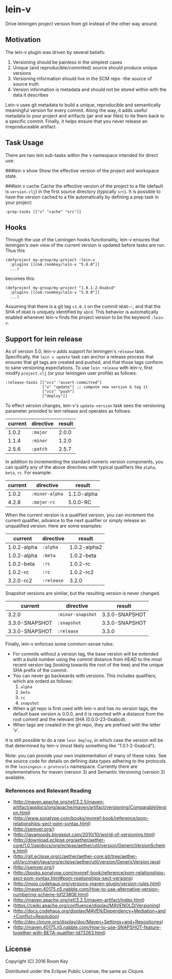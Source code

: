 # lein-v #

Drive leiningen project version from git instead of the other way around.

## Motivation ##
The lein-v plugin was driven by several beliefs:
1. Versioning should be painless in the simplest cases
2. Unique (and reproducible/commited) source should produce unique versions
3. Versioning information should live in the SCM repo -the source of source truth
4. Version information is metadata and should not be stored within with the data it describes

Lein-v uses git metadata to build a unique, reproducible and semantically meaningful version for every commit.  Along the way, it adds useful metadata to your project and artifacts (jar and war files) to tie them back to a specific commit.  Finally, it helps ensure that you never release an irreproduceable artifact.

## Task Usage ##

There are two lein sub-tasks within the v namespace intended for direct use:

###lein v show
Show the effective version of the project and workspace state.

###lein v cache
Cache the effective version of the project to a file (default is `version.clj`) in the first source directory (typically `src`).  It is possible to have the version cached to a file automatically by defining a prep task in your project:

    :prep-tasks [["v" "cache" "src"]]

## Hooks ##
Through the use of the Leiningen hooks functionality, lein-v ensures that
leiningen's own view of the current version is updated before tasks are run. Thus this

    (defproject my-group/my-project :lein-v
	  :plugins [[com.roomkey/lein-v "5.0.0"]]
      ...)

becomes this:

    (defproject my-group/my-project "1.0.1-2-0xabcd"
      :plugins [[com.roomkey/lein-v "5.0.0"]]
      ...)

Assuming that there is a git tag `v1.0.1` on the commit `HEAD~~`, and that the SHA of `HEAD` is uniquely identified by `abcd`.  This behavior is automatically enabled whenever lein-v finds the project version to be the keyword `:lein-v`.

## Support for lein release ##
As of version 5.0, lein-v adds support for leiningen's `release` task.  Specifically, the `lein v update` task can anchor a release process that ensures that git tags are created and pushed, and that those tags conform to sane versioning expectations.  To use `lein release` with lein-v, first modify `project.clj` (or your leiningein user profile) as follows:

    :release-tasks [["vcs" "assert-committed"]
                    ["v" "update"] ;; compute new version & tag it
                    ["vcs" "push"]
                    ["deploy"]]

To effect version changes, lein-v's `update-version` task sees the versioning parameter
provided to lein release and operates as follows:

|current       |directive         |result           |
|:-------------|:-----------------|:----------------|
|1.0.2         |`:major`          |2.0.0            |
|1.1.4         |`:minor`          |1.2.0            |
|2.5.6         |`:patch`          |2.5.7            |

In addition to incrementing the standard numeric version components, you can qualify
any of the above directives with typical qualifiers like `alpha`, `beta`, `rc`.  For example:

|current       |directive         |result           |
|--------------|------------------|-----------------|
|1.0.2         |`:minor-alpha`    |1.1.0-alpha      |
|4.2.8         |`:major-rc`       |5.0.0-RC         |

When the current version is a qualified version, you can increment the current qualifier,
advance to the next qualifier or simply release an unqualified version.  Here are some examples:

|current       |directive         |result           |
|--------------|------------------|-----------------|
|1.0.2-alpha   |`:alpha`          |1.0.2-alpha2     |
|1.0.2-alpha   |`:beta`           |1.0.2-beta       |
|1.0.2-beta    |`:rc`             |1.0.2-rc         |
|1.0.2-rc      |`:rc`             |1.0.2-rc2        |
|3.2.0-rc2     |`:release`        |3.2.0            |

Snapshot versions are similar, but the resulting version is never changed.

|current       |directive         |result           |
|--------------|------------------|-----------------|
|3.2.0         |`:minor-snapshot` |3.3.0-SNAPSHOT   |
|3.3.0-SNAPSHOT|`:snapshot`       |3.3.0-SNAPSHOT   |
|3.3.0-SNAPSHOT|`:release`        |3.3.0            |

Finally, lein-v enforces some common-sense rules:

* For commits without a version tag, the base version will be extended with a build number using the commit distance from
HEAD to the most recent version tag (looking towards the root of the tree) and the unique SHA prefix of the commit.
* You can never go backwards with versions.  This includes qualifiers, which are orderd as follows:
  1. `alpha`
  2. `beta`
  3. `rc`
  4. `snapshot`
* When a git repo is first used with lein-v and has no version tags, the default base version is 0.0.0, and it
  is reported with a distance from the root commit and the relevant SHA (0.0.0-23-0xabcd).
* When tags are created in the git repo, they are prefixed with the letter 'v'.

It is still possible to do a raw `lein deploy`, in which case the version will be that determined by
lein-v (most likely something like "1.0.1-2-0xabcd").

Note: you can provide your own implementation of many of these rules.  See the source code for details on defining data types adhering to the protocols in the `leiningein.v.protocols` namespace.  Currently there are implementations for maven (version 3) and Semantic Versioning (version 2) available.

### References and Relevant Reading ###

* (<http://maven.apache.org/ref/3.2.5/maven-artifact/apidocs/org/apache/maven/artifact/versioning/ComparableVersion.html>)
* (<http://www.sonatype.com/books/mvnref-book/reference/pom-relationships-sect-pom-syntax.html>)
* (<http://semver.org/>)
* (<http://javamoods.blogspot.com/2010/10/world-of-versioning.html>)
* (<http://download.eclipse.org/aether/aether-core/1.0.1/apidocs/org/eclipse/aether/util/version/GenericVersionScheme.html>)
* (<http://git.eclipse.org/c/aether/aether-core.git/tree/aether-util/src/main/java/org/eclipse/aether/util/version/GenericVersion.java>)
* (<http://semver.org/>)
* (<http://books.sonatype.com/mvnref-book/reference/pom-relationships-sect-pom-syntax.html#pom-reationships-sect-versions>)
* (<http://mojo.codehaus.org/versions-maven-plugin/version-rules.html>)
* (<http://maven.40175.n5.nabble.com/How-to-use-alternative-version-numbering-scheme-td123806.html>)
* (<http://maven.apache.org/ref/3.2.5/maven-artifact/index.html>)
* (<https://cwiki.apache.org/confluence/display/MAVENOLD/Versioning>)
* (<http://docs.codehaus.org/display/MAVEN/Dependency+Mediation+and+Conflict+Resolution>)
* (<http://dev.clojure.org/display/doc/Maven+Settings+and+Repositories>)
* (<http://maven.40175.n5.nabble.com/How-to-use-SNAPSHOT-feature-together-with-BETA-qualifier-td73263.html>)

## License ##

Copyright (C) 2016 Room Key

Distributed under the Eclipse Public License, the same as Clojure.
